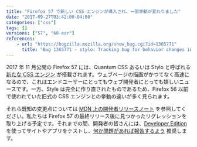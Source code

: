 ```yaml
---
title: "Firefox 57 で新しい CSS エンジンが導入され、一部挙動が変わりました"
date: "2017-09-27T03:42:00-04:00"
categories: ["css"]
tags: []
versions: ["57", "60-esr"]
references:
    - url: "https://bugzilla.mozilla.org/show_bug.cgi?id=1365771"
      title: "Bug 1365771 - stylo: Tracking bug for behavior changes in stylo"
---
```

2017 年 11 月公開の Firefox 57 には、Quantum CSS あるいは Stylo と呼ばれる [新たな CSS エンジン](https://blog.mozilla.org/blog/2017/09/26/firefox-quantum-beta-developer-edition/) が搭載されます。ウェブページの描画がかつてなく高速になるので、これはエンドユーザーにとってもウェブ開発者にとっても嬉しいニュースです。一方、Style は完全に作り直されたものであるため、Firefox 56 以前で使われていた旧式の CSS エンジンとの挙動の違いが多く見られます。

それら既知の変更点については [MDN 上の開発者リリースノート](https://developer.mozilla.org/Firefox/Releases/57#Quantum_CSS_notes) を参照してください。私たちは Firefox 57 の最終リリース後に見つかったリグレッションを取り上げる予定です。それまでの間、開発者の皆さんには、[Developer Edition](https://www.mozilla.org/firefox/developer/) を使ってサイトやアプリをテストし、[何か問題があれば報告するよう](https://www.fxsitecompat.dev/ja/contribute/) 推奨します。
